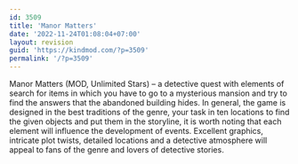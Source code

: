 ```yaml
---
id: 3509
title: 'Manor Matters'
date: '2022-11-24T01:08:04+07:00'
layout: revision
guid: 'https://kindmod.com/?p=3509'
permalink: '/?p=3509'
---
```


Manor Matters (MOD, Unlimited Stars) – a detective quest with elements of search for items in which you have to go to a mysterious mansion and try to find the answers that the abandoned building hides. In general, the game is designed in the best traditions of the genre, your task in ten locations to find the given objects and put them in the storyline, it is worth noting that each element will influence the development of events. Excellent graphics, intricate plot twists, detailed locations and a detective atmosphere will appeal to fans of the genre and lovers of detective stories.